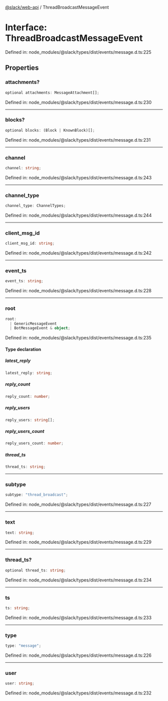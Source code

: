 [@slack/web-api](../index.md) / ThreadBroadcastMessageEvent

# Interface: ThreadBroadcastMessageEvent

Defined in: node\_modules/@slack/types/dist/events/message.d.ts:225

## Properties

### attachments?

```ts
optional attachments: MessageAttachment[];
```

Defined in: node\_modules/@slack/types/dist/events/message.d.ts:230

***

### blocks?

```ts
optional blocks: (Block | KnownBlock)[];
```

Defined in: node\_modules/@slack/types/dist/events/message.d.ts:231

***

### channel

```ts
channel: string;
```

Defined in: node\_modules/@slack/types/dist/events/message.d.ts:243

***

### channel\_type

```ts
channel_type: ChannelTypes;
```

Defined in: node\_modules/@slack/types/dist/events/message.d.ts:244

***

### client\_msg\_id

```ts
client_msg_id: string;
```

Defined in: node\_modules/@slack/types/dist/events/message.d.ts:242

***

### event\_ts

```ts
event_ts: string;
```

Defined in: node\_modules/@slack/types/dist/events/message.d.ts:228

***

### root

```ts
root: 
  | GenericMessageEvent
  | BotMessageEvent & object;
```

Defined in: node\_modules/@slack/types/dist/events/message.d.ts:235

#### Type declaration

##### latest\_reply

```ts
latest_reply: string;
```

##### reply\_count

```ts
reply_count: number;
```

##### reply\_users

```ts
reply_users: string[];
```

##### reply\_users\_count

```ts
reply_users_count: number;
```

##### thread\_ts

```ts
thread_ts: string;
```

***

### subtype

```ts
subtype: "thread_broadcast";
```

Defined in: node\_modules/@slack/types/dist/events/message.d.ts:227

***

### text

```ts
text: string;
```

Defined in: node\_modules/@slack/types/dist/events/message.d.ts:229

***

### thread\_ts?

```ts
optional thread_ts: string;
```

Defined in: node\_modules/@slack/types/dist/events/message.d.ts:234

***

### ts

```ts
ts: string;
```

Defined in: node\_modules/@slack/types/dist/events/message.d.ts:233

***

### type

```ts
type: "message";
```

Defined in: node\_modules/@slack/types/dist/events/message.d.ts:226

***

### user

```ts
user: string;
```

Defined in: node\_modules/@slack/types/dist/events/message.d.ts:232
